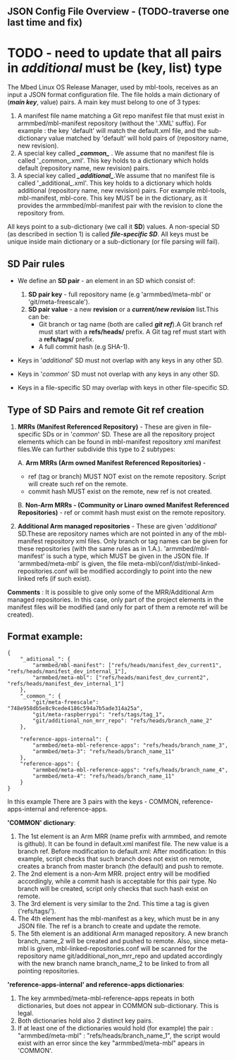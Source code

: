 ## JSON Config File Overview - (TODO-traverse one last time and fix)
# TODO - need to update that all pairs in _additional_ must be (key, list) type

The Mbed Linux OS  Release Manager, used by mbl-tools, receives as an input a JSON format configuration file. The file holds a main dictionary of (***main key***, value) pairs. A main key must belong to one of 3 types:
1. A manifest file name matching a Git repo manifest file that must exist in armmbed/mbl-manifest repository (without the '.XML' suffix). For example : the key 'default' will match the default.xml file, and the sub-dictionary value matched by 'default' will hold pairs of (repository name, new revision).
2. A special key called ***\_common\_*** . We assume that no manifest file is called '\_common\_.xml'. This key holds to a dictionary which holds default (repository name, new revision) pairs.
3. A special key called ***\_additional\_***.We assume that no manifest file is called '\_additional\_.xml'.  This key holds to a dictionary which holds additional (repository name, new revision) pairs.  For example mbl-tools, mbl-manifest, mbl-core. This key MUST be in the dictionary, as it provides the armmbed/mbl-manifest pair with the revision to clone the repository from.

All keys point to a sub-dictionary (we call it **SD**) values. A non-special SD (as described in section 1) is called ***file-specific SD***. All keys must be unique inside main dictionary or a sub-dictionary (or file parsing will fail).

## SD Pair rules
* We define an **SD pair** - an element in an SD which consist of:
  1. **SD pair key** - full repository name (e.g 'armmbed/meta-mbl' or 'git/meta-freescale').
  2. **SD pair value** - a new **revision** or a ***current/new revision*** list.This can be:  
      * Git branch or tag name (both are called ***git ref***).A Git branch ref must start with a **refs/heads/** prefix. A Git tag ref must start with a **refs/tags/** prefix.
      * A full commit hash  (e.g SHA-1).

* Keys in '_additional_' SD must not overlap with any keys in any other SD.
* Keys in '_common_' SD must not overlap with any keys in any other SD.
* Keys in a file-specific SD may overlap with keys in other file-specific SD.

## Type of SD Pairs and remote Git ref creation

1. **MRRs (Manifest Referenced Repository)** - These are given in file-specific SDs or in '_common_' SD. These are all the repository project elements which can be found in mbl-manifest repository
xml manifest files.We can further subdivide this type to 2 subtypes:

    A. **Arm MRRs (Arm owned Manifest Referenced Repositories)** -
    * ref (tag or branch) MUST NOT exist on the remote repository. Script will create such ref on the remote.
    * commit hash MUST exist on the remote, new ref is not created.

    B. **Non-Arm MRRs - (Community or Linaro owned Manifest Referenced Repositories)** - ref or commit hash must exist
        on the remote repository.

2. **Additional Arm managed repositories** - These are given '_additional_' SD.These are repository names which are not pointed in any of the mbl-manifest repository xml files.
Only branch or tag names can be given for these repositories (with the same rules as in 1.A.).
'armmbed/mbl-manifest' is such a type, which MUST be given in the JSON file.
If 'armmbed/meta-mbl' is given, the file meta-mbl/conf/dist/mbl-linked-repositories.conf will be modified accordingly to point
into the new linked refs (if such exist).

**Comments** :
It is possible to give only some of the MRR/Additional Arm managed repositories. In this case, only part of the project elements in the manifest files will be modified (and only for part of them a remote ref will be created).

## Format example:
```
{
	"_aditional_": {
		"armmbed/mbl-manifest": ["refs/heads/manifest_dev_current1", "refs/heads/manifest_dev_internal_1"],
		"armmbed/meta-mbl": ["refs/heads/manifest_dev_current2", "refs/heads/manifest_dev_internal_1"]
	},
	"_common_": {
		"git/meta-freescale": "748e958db5e8c9cede4186c594a7b5ade314a25a",
		"git/meta-raspberrypi": "refs/tags/tag_1",
		"git/additional_non_mrr_repo": "refs/heads/branch_name_2"
	},

	"reference-apps-internal": {
		"armmbed/meta-mbl-reference-apps": "refs/heads/branch_name_3",
		"armmbed/meta-3": "refs/heads/branch_name_11"
	},
	"reference-apps": {
		"armmbed/meta-mbl-reference-apps": "refs/heads/branch_name_4",
		"armmbed/meta-4": "refs/heads/branch_name_11"
	}
}

```
In this example There are 3 pairs with the keys - COMMON, reference-apps-internal and reference-apps.

**'COMMON' dictionary**:
1. The 1st element is an Arm MRR (name prefix with armmbed, and remote is github). It can be found in default.xml manifest file. The new value is a branch ref.
   Before modification to default.xml:
   <project name="armmbed/meta-mbl" path="layers/meta-mbl" remote="github"/>
   After modification:
   <project name="armmbed/meta-mbl" path="layers/meta-mbl" revision="refs/heads/branch_name_1" remote="github"/>
   In this example, script checks that such branch does not exist on remote, creates a  branch from master branch (the default) and push to remote.
2. The 2nd element is a non-Arm MRR. project entry will be modified accordingly, while a commit hash is acceptable for this pair type.
    No branch will be created, script only checks that such hash exist on remote.
3. The 3rd element is very similar to the 2nd. This time a tag is given ('refs/tags/').
4. The 4th element has the mbl-manifest as a key, which must be in any JSON file. The ref is a branch to create and update the remote.
5. The 5th element is an additional Arm managed repository. A new branch branch_name_2 will be created and pushed to remote. Also, since meta-mbl is given, mbl-linked-repositories.conf will be scanned for the repository name git/additional_non_mrr_repo and updated accordingly with the new branch name branch_name_2 to be linked to from all pointing repositories.

**'reference-apps-internal' and reference-apps dictionaries**:
1. The key armmbed/meta-mbl-reference-apps repeats in both dictionaries, but does not appear in COMMON sub-dictionary. This is legal.
2. Both dictionaries hold also 2 distinct key pairs.
3. If at least one of the dictionaries would hold (for example) the pair :
"armmbed/meta-mbl" : "refs/heads/branch_name_1", the script would exist with an error since the key "armmbed/meta-mbl" apears in 'COMMON'.
